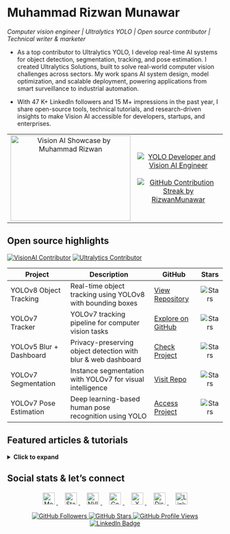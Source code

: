 # Muhammad Rizwan Munawar

*Computer vision engineer | Ultralytics YOLO | Open source contributor | Technical writer & marketer*

- As a top contributor to Ultralytics YOLO, I develop real-time AI systems for object detection, segmentation, tracking, and pose estimation. I created Ultralytics Solutions, built to solve real-world computer vision challenges across sectors. My work spans AI system design, model optimization, and scalable deployment, powering applications from smart surveillance to industrial automation.

- With 47 K+ LinkedIn followers and 15 M+ impressions in the past year, I share open-source tools, technical tutorials, and research-driven insights to make Vision AI accessible for developers, startups, and enterprises.

<table width="100%" align="center">
  <tr>
    <td align="center" width="45%">
      <a href="https://visionusecases.com" target="_blank">
        <img src="https://media.giphy.com/media/jBOOXxSJfG8kqMxT11/giphy.gif" width="280" height="200" alt="Vision AI Showcase by Muhammad Rizwan" />
      </a>
    </td>
    <td align="center" width="55%">
      <a href="https://visionusecases.com" target="_blank">
        <img src="https://readme-typing-svg.herokuapp.com?font=Fira+Code&weight=500&size=24&duration=2500&pause=1000&color=111F68&vCenter=true&lines=Computer+vision+engineer;Open+source+contributor;Ultralytics+YOLO11;Always+learning;Technical+writer;Vision+language+models;Influencer;Community+builder;VisionAI+consultant;Technical+marketing" alt="YOLO Developer and Vision AI Engineer" />
      </a>
      <br><br>
      <a href="https://github.com/RizwanMunawar">
        <img src="https://streak-stats.demolab.com?user=RizwanMunawar&theme=transparent&hide_border=true" alt="GitHub Contribution Streak by RizwanMunawar" />
      </a>
    </td>
  </tr>
</table>

## Open source highlights

[![VisionAI Contributor](https://img.shields.io/badge/VisionAI-Contributor-green?style=for-the-badge)](https://visionusecases.com)
[![Ultralytics Contributor](https://img.shields.io/badge/Top_Contributor-Ultralytics-blue?style=for-the-badge)](https://github.com/ultralytics/ultralytics/graphs/contributors)

| Project | Description | GitHub | Stars |
|--------|-------------|--------|:-----:|
| YOLOv8 Object Tracking | Real-time object tracking using YOLOv8 with bounding boxes | [View Repository](https://github.com/RizwanMunawar/yolov8-object-tracking) | ![Stars](https://img.shields.io/github/stars/RizwanMunawar/yolov8-object-tracking?style=social) |
| YOLOv7 Tracker | YOLOv7 tracking pipeline for computer vision tasks | [Explore on GitHub](https://github.com/RizwanMunawar/yolov7-object-tracking) | ![Stars](https://img.shields.io/github/stars/RizwanMunawar/yolov7-object-tracking?style=social) |
| YOLOv5 Blur + Dashboard | Privacy-preserving object detection with blur & web dashboard | [Check Project](https://github.com/RizwanMunawar/yolov5-object-tracking) | ![Stars](https://img.shields.io/github/stars/RizwanMunawar/yolov5-object-tracking?style=social) |
| YOLOv7 Segmentation | Instance segmentation with YOLOv7 for visual intelligence | [Visit Repo](https://github.com/RizwanMunawar/yolov7-segmentation) | ![Stars](https://img.shields.io/github/stars/RizwanMunawar/yolov7-segmentation?style=social) |
| YOLOv7 Pose Estimation | Deep learning-based human pose recognition using YOLO | [Access Project](https://github.com/RizwanMunawar/yolov7-pose-estimation) | ![Stars](https://img.shields.io/github/stars/RizwanMunawar/yolov7-pose-estimation?style=social) |

## Featured articles & tutorials
<details>
  <summary><b>Click to expand</b></summary>
  
| Title | Link | Date |
|-------|------|------|
| YOLO11 Object Detection & Segmentation | [Read on Medium](https://muhammadrizwanmunawar.medium.com/ultralytics-yolo11-object-detection-and-instance-segmentation-88ef0239a811) | ![Date](https://img.shields.io/badge/Published-2024--10--27-yellow) |
| YOLO11 Real-Time Tracking in TrackZone | [Read](https://medium.com/p/c0fdda4c5720) | ![Date](https://img.shields.io/badge/Published-2024--12--22-purple) |
| Smart Parking with YOLO11 | [Read](https://muhammadrizwanmunawar.medium.com/parking-management-using-ultralytics-yolo11-fba4c6bc62bc) | ![Date](https://img.shields.io/badge/Published-2024--11--10-orange) |
| Workout Monitoring using YOLO11 | [Read](https://muhammadrizwanmunawar.medium.com/how-to-monitor-your-workouts-using-ultralytics-yolo11-375d8e8bb250) | ![Date](https://img.shields.io/badge/Published-2024--11--19-magenta) |
| Monetizing Vision AI Projects | [Read](https://muhammadrizwanmunawar.medium.com/my-️computer-vision-hobby-projects-that-yielded-earnings-7923c9b9eead) | ![Date](https://img.shields.io/badge/Published-2023--09--10-navy) |
| Top Resources to Learn CV in 2023 | [Read](https://muhammadrizwanmunawar.medium.com/best-resources-to-learn-computer-vision-311352ed0833) | ![Date](https://img.shields.io/badge/Published-2023--06--30-cyan) |
| Roadmap for Vision AI Careers | [Read](https://medium.com/augmented-startups/roadmap-for-computer-vision-engineer-45167b94518c) | ![Date](https://img.shields.io/badge/Published-2022--08--07-lightyellow) |

#### Research & community contributions

| Title | Link | Date |
|-------|------|------|
| Pallet Racking Inspections (MDPI) | [Read Paper](https://www.mdpi.com/1424-8220/22/18/6927) | ![Date](https://img.shields.io/badge/Published-2022--09--13-aqua) |
| Diabetic Retinopathy – Exudate Detection (IEEE) | [Read Paper](https://ieeexplore.ieee.org/document/9885192) | ![Date](https://img.shields.io/badge/Published-2022--09--12-gray) |
| Rice Leaf Defect Detection (MDPI) | [Read Paper](https://www.mdpi.com/2304-8158/11/23/3914) | ![Date](https://img.shields.io/badge/Published-2022--12--04-citron) |
| Comparative Study of YOLO Models | [Read Study](https://aircconline.com/csit/papers/vol12/csit121602.pdf) | ![Date](https://img.shields.io/badge/Published-2022--09--24-gray) |
| Explainable AI for Drug Sensitivity (IEEE) | [Read Paper](https://ieeexplore.ieee.org/document/9922931) | ![Date](https://img.shields.io/badge/Published-2022--09--23-green) |
| Training YOLOv8 on Custom Data | [Read Guide](https://medium.com/augmented-startups/train-yolov8-on-custom-data-6d28cd348262) | ![Date](https://img.shields.io/badge/Published-2022--09--23-dodgerblue) |
| Speed Up Annotation Process | [Read Tutorial](https://muhammadrizwanmunawar.medium.com/speed-up-data-labeling-process-88e798c91353) | ![Date](https://img.shields.io/badge/Published-2022--10--16-magenta) |
| Becoming a CV Engineer – Ultralytics Blog | [Read Feature](https://www.ultralytics.com/blog/becoming-a-computer-vision-engineer) | ![Date](https://img.shields.io/badge/Published-2022--11--15-pink) |
</details>

## Social stats & let’s connect

<p align="center">
  <a href="https://medium.com/@muhammadrizwanmunawar" title="Muhammad Rizwan Munawar on Medium">
    <img src="https://cdn.jsdelivr.net/npm/simple-icons@latest/icons/medium.svg" width="28" alt="Medium logo for Muhammad Rizwan Munawar" style="border-radius: 12%; background:#fff; padding:4px;" />
  </a>&nbsp;&nbsp;
  <a href="https://stackoverflow.com/users/13109683/muhammad-rizwan-munawar" title="Muhammad Rizwan Munawar on Stack Overflow">
    <img src="https://cdn.jsdelivr.net/npm/simple-icons@latest/icons/stackoverflow.svg" width="28" alt="Stack Overflow logo for Muhammad Rizwan Munawar" style="border-radius: 12%; background:#fff; padding:4px;" />
  </a>&nbsp;&nbsp;
  <a href="https://forums.developer.nvidia.com/u/muhammadrizwanmunawar" title="Muhammad Rizwan Munawar on NVIDIA Developer Forum">
    <img src="https://cdn.jsdelivr.net/npm/simple-icons@latest/icons/nvidia.svg" width="28" alt="NVIDIA Developer logo for Muhammad Rizwan Munawar" style="border-radius: 12%; background:#fff; padding:4px;" />
  </a>&nbsp;&nbsp;
  <a href="https://scholar.google.com/citations?user=r3hkNdoAAAAJ" title="Muhammad Rizwan Munawar on Google Scholar">
    <img src="https://cdn.jsdelivr.net/npm/simple-icons@latest/icons/google.svg" width="28" alt="Google Scholar logo for Muhammad Rizwan Munawar" style="border-radius: 12%; background:#fff; padding:4px;" />
  </a>&nbsp;&nbsp;
  <a href="https://x.com/muhammdrizwanmr" title="Muhammad Rizwan Munawar on Twitter / X">
    <img src="https://cdn.jsdelivr.net/npm/simple-icons@latest/icons/x.svg" width="28" alt="X (Twitter) logo for Muhammad Rizwan Munawar" style="border-radius: 12%; background:#fff; padding:4px;" />
  </a>&nbsp;&nbsp;
  <a href="https://community.ultralytics.com/u/muhammadrizwanm" title="Ultralytics Community">
    <img src="https://cdn.jsdelivr.net/npm/simple-icons@latest/icons/discord.svg" width="28" alt="Discord (Ultralytics Community) logo for Muhammad Rizwan Munawar" style="border-radius: 12%; background:#fff; padding:4px;" />
  </a>&nbsp;&nbsp;
  <a href="https://www.linkedin.com/in/muhammadrizwanmunawar" title="Muhammad Rizwan Munawar on LinkedIn">
    <img src="https://cdn.jsdelivr.net/npm/simple-icons@latest/icons/linkedin.svg" width="28" alt="LinkedIn logo for Muhammad Rizwan Munawar" style="border-radius: 12%; background:#fff; padding:4px;" />
  </a>
</p>

<div align="center">
  <a href="https://github.com/RizwanMunawar" target="_blank">
    <img src="https://img.shields.io/github/followers/RizwanMunawar?label=GitHub+Followers&style=flat-square&logo=github" alt="GitHub Followers" />
  </a>
  <a href="https://github.com/RizwanMunawar?tab=repositories" target="_blank">
    <img src="https://img.shields.io/github/stars/RizwanMunawar?label=Stars&style=flat-square&logo=github" alt="GitHub Stars" />
  </a>
  <a href="https://github.com/RizwanMunawar" target="_blank">
    <img src="https://komarev.com/ghpvc/?username=RizwanMunawar&label=Views&color=blueviolet&style=flat-square" alt="GitHub Profile Views" />
  </a>
  <a href="https://www.linkedin.com/in/muhammadrizwanmunawar" target="_blank">
    <img src="https://img.shields.io/badge/LinkedIn-47K_Followers_13M%2B_Impressions-%230A66C2?style=flat-square&logo=linkedin&logoColor=white" alt="LinkedIn Badge" />
  </a>
</div>
